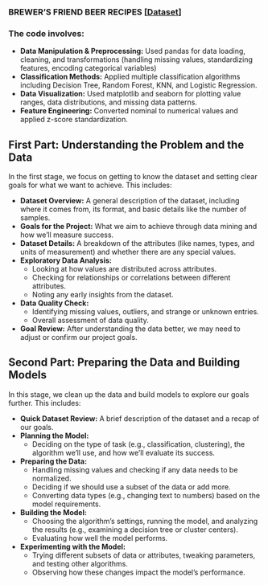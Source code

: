 ### BREWER’S FRIEND BEER RECIPES [[Dataset](https://docs.google.com/spreadsheets/d/1HLpOzRxqcbKK1yoMV07QNoNilzQSOt6AkGpC2Xg9kvo/edit?gid=99896485#gid=99896485)]

### The code involves:
- **Data Manipulation & Preprocessing:** Used pandas for data loading, cleaning, and transformations (handling missing values, standardizing features, encoding categorical variables)
- **Classification Methods:** Applied multiple classification algorithms including Decision Tree, Random Forest, KNN, and Logistic Regression.
- **Data Visualization:** Used matplotlib and seaborn for plotting value ranges, data distributions, and missing data patterns.
- **Feature Engineering:** Converted nominal to numerical values and applied z-score standardization.


## First Part: Understanding the Problem and the Data
In the first stage, we focus on getting to know the dataset and setting clear goals for what we want to achieve. This includes:

- **Dataset Overview:** A general description of the dataset, including where it comes from, its format, and basic details like the number of samples.
- **Goals for the Project:** What we aim to achieve through data mining and how we’ll measure success.
- **Dataset Details:** A breakdown of the attributes (like names, types, and units of measurement) and whether there are any special values.
- **Exploratory Data Analysis:**
  - Looking at how values are distributed across attributes.
  - Checking for relationships or correlations between different attributes.
  - Noting any early insights from the dataset.
- **Data Quality Check:**
  - Identifying missing values, outliers, and strange or unknown entries.
  - Overall assessment of data quality.
- **Goal Review:** After understanding the data better, we may need to adjust or confirm our project goals.

## Second Part: Preparing the Data and Building Models
In this stage, we clean up the data and build models to explore our goals further. This includes:

- **Quick Dataset Review:** A brief description of the dataset and a recap of our goals.
- **Planning the Model:**
  - Deciding on the type of task (e.g., classification, clustering), the algorithm we’ll use, and how we’ll evaluate its success.
- **Preparing the Data:**
  - Handling missing values and checking if any data needs to be normalized.
  - Deciding if we should use a subset of the data or add more.
  - Converting data types (e.g., changing text to numbers) based on the model requirements.
- **Building the Model:**
  - Choosing the algorithm’s settings, running the model, and analyzing the results (e.g., examining a decision tree or cluster centers).
  - Evaluating how well the model performs.
- **Experimenting with the Model:**
  - Trying different subsets of data or attributes, tweaking parameters, and testing other algorithms.
  - Observing how these changes impact the model’s performance.

